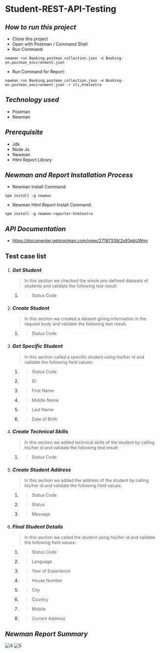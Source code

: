 # Student-REST-API-Testing

## ***How to run this project***
- Clone this project
- Open with Postman / Command Shell
- Run Command:  
```console 
newman run Booking.postman_collection.json -e Booking-en.postman_environment.json 
```
- Run Command for Report: 
```console 
newman run Booking.postman_collection.json -e Booking-en.postman_environment.json -r cli,htmlextra
```

## ***Technology used***
- Postman
- Newman

## ***Prerequisite***
- Jdk
- Node Js
- Newman
- Html Report Library

## ***Newman and Report Installation Process***
- Newman Install Command:
```console
npm install -g newman
```
- Newman Html Report Install Command:
```console
npm install -g newman-reporter-htmlextra
```

## ***API Documentation***
- https://documenter.getpostman.com/view/27187339/2s93ebUWmr

## Test case list
1. ### ***Get Student***
	> In this section we checked the whole pre-defined datasets of students and validate the following test result:
	1. > Status Code

2. ### ***Create Student***
	> In this section we created a dataset giving information in the request body and validate the following test result:
 	1. > Status Code

3. ### ***Get Specific Student***
  	> In this section called a specific student using his/her id and validate the following field values:
  	1. > Status Code
 	2. > ID
 	3. > First Name
 	4. > Middle Name
 	5. > Last Name
 	6. > Date of Birth

4. ### ***Create Technical Skills***
	> In this section we added technical skills of the student by calling his/her id and validate the following test result:
 	1. > Status Code
	
5. ### ***Create Student Address***
	> In this section we added the address of the student by calling his/her id and validate the following field values:
	1. > Status Code
 	2. > Status
 	3. > Message

6. ### ***Final Student Details***
	> In this section we called the student using his/her id and validate the following field values:
	1. > Status Code
 	2. > Language
	3. > Year of Experience
	4. > House Number
	5. > City
	6. > Country
	7. > Mobile
	8. > Current Address

## ***Newman Report Summary***
![4](https://github.com/Mahim-Hasan/Student-REST-API-Testing/assets/77658882/a47ac4ae-a243-485e-81ec-cb32a93ad170)
![5](https://github.com/Mahim-Hasan/Student-REST-API-Testing/assets/77658882/164672d9-e3fb-4c0a-8352-b24c5b082d1e)